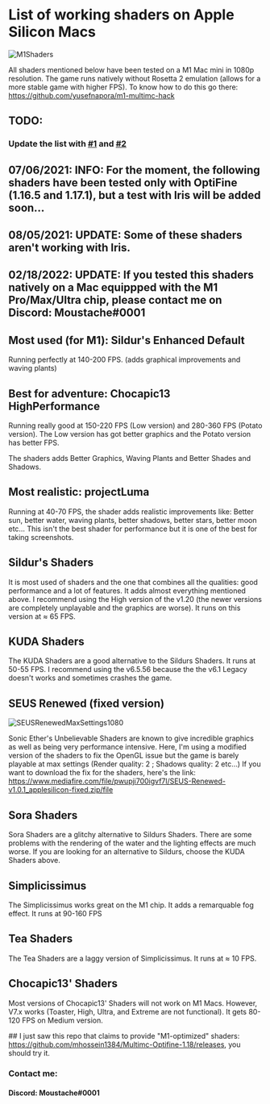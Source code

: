 # List of working shaders on Apple Silicon Macs
![M1Shaders](https://user-images.githubusercontent.com/49116367/115900667-829bdb00-a460-11eb-9a3b-1ca19a03f18b.png)

All shaders mentioned below have been tested on a M1 Mac mini in 1080p resolution. The game runs natively without Rosetta 2 emulation (allows for a more stable game with higher FPS). To know how to do this go there: https://github.com/yusefnapora/m1-multimc-hack

## TODO:
### Update the list with [#1](https://github.com/MoustacheOff/AppleSilicon-Minecraft-Shaders/issues/1) and [#2](https://github.com/MoustacheOff/AppleSilicon-Minecraft-Shaders/issues/2)

## 07/06/2021: INFO: For the moment, the following shaders have been tested only with OptiFine (1.16.5 and 1.17.1), but a test with Iris will be added soon...
## 08/05/2021: UPDATE: Some of these shaders aren't working with Iris.
## 02/18/2022: UPDATE: If you tested this shaders natively on a Mac equippped with the M1 Pro/Max/Ultra chip, please contact me on Discord: Moustache#0001


## Most used (for M1): Sildur's Enhanced Default

Running perfectly at 140-200 FPS. (adds graphical improvements and waving plants)

## Best for adventure: Chocapic13 HighPerformance

Running really good at 150-220 FPS (Low version) and 280-360 FPS (Potato version).
The Low version has got better graphics and the Potato version has better FPS.

The shaders adds Better Graphics, Waving Plants and Better Shades and Shadows.

## Most realistic: projectLuma

Running at 40-70 FPS, the shader adds realistic improvements like: Better sun, better water, waving plants, better shadows, better stars, better moon etc…
This isn't the best shader for performance but it is one of the best for taking screenshots.

## Sildur's Shaders

It is most used of shaders and the one that combines all the qualities: good performance and a lot of features. It adds almost everything mentioned above.
I recommend using the High version of the v1.20 (the newer versions are completely unplayable and the graphics are worse). It runs on this version at ≈ 65 FPS.

## KUDA Shaders

The KUDA Shaders are a good alternative to the Sildurs Shaders. It runs at 50-55 FPS. I recommend using the v6.5.56 because the the v6.1 Legacy doesn't works and sometimes crashes the game.

## SEUS Renewed (fixed version)

![SEUSRenewedMaxSettings1080](https://i.goopics.net/ehb9ts.png)

Sonic Ether's Unbelievable Shaders are known to give incredible graphics as well as being very performance intensive. Here, I'm using a modified version of the shaders to fix the OpenGL issue but the game is barely playable at max settings (Render quality: 2 ; Shadows quality: 2 etc…) If you want to download the fix for the shaders, here's the link: https://www.mediafire.com/file/pwupji700igvf7l/SEUS-Renewed-v1.0.1_applesilicon-fixed.zip/file

## Sora Shaders

Sora Shaders are a glitchy alternative to Sildurs Shaders. There are some problems with the rendering of the water and the lighting effects are much worse. If you are looking for an alternative to Sildurs, choose the KUDA Shaders above.

## Simplicissimus

The Simplicissimus works great on the M1 chip. It adds a remarquable fog effect. It runs at 90-160 FPS

## Tea Shaders

The Tea Shaders are a laggy version of Simplicissimus. It runs at ≈ 10 FPS.

## Chocapic13' Shaders

Most versions of Chocapic13' Shaders will not work on M1 Macs. However, V7.x works (Toaster, High, Ultra, and Extreme are not functional). It gets 80-120 FPS on Medium version.

## I just saw this repo that claims to provide "M1-optimized" shaders: https://github.com/mhossein1384/Multimc-Optifine-1.18/releases, you should try it.

### Contact me:

#### Discord: Moustache#0001
